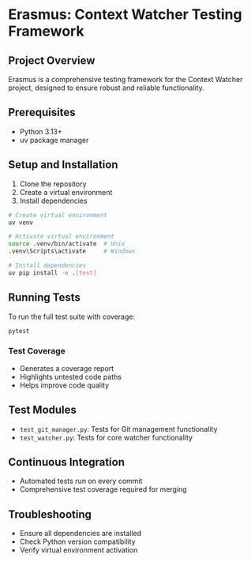 # Erasmus: Context Watcher Testing Framework

## Project Overview
Erasmus is a comprehensive testing framework for the Context Watcher project, designed to ensure robust and reliable functionality.

## Prerequisites
- Python 3.13+
- uv package manager

## Setup and Installation
1. Clone the repository
2. Create a virtual environment
3. Install dependencies

```bash
# Create virtual environment
uv venv

# Activate virtual environment
source .venv/bin/activate  # Unix
.venv\Scripts\activate     # Windows

# Install dependencies
uv pip install -e .[test]
```

## Running Tests
To run the full test suite with coverage:

```bash
pytest
```

### Test Coverage
- Generates a coverage report
- Highlights untested code paths
- Helps improve code quality

## Test Modules
- `test_git_manager.py`: Tests for Git management functionality
- `test_watcher.py`: Tests for core watcher functionality

## Continuous Integration
- Automated tests run on every commit
- Comprehensive test coverage required for merging

## Troubleshooting
- Ensure all dependencies are installed
- Check Python version compatibility
- Verify virtual environment activation